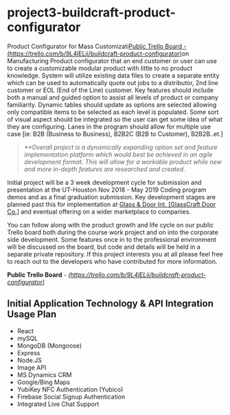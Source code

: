 ﻿# project3-buildcraft-product-configuratorProduct Configurator for Mass Customizati[Public Trello Board - (https://trello.com/b/9L4lELii/buildcraft-product-configurator)](https://trello.com/b/9L4lELii/buildcraft-product-configurator)on Manufacturing  Product configurator that an end customer or user can use to create a customizable modular product with little to no product knowledge. System will utilize existing data files to create a separate entity which can be used to automatically quote out jobs to a distributor, 2nd line customer or EOL (End of the Line) customer. Key features should include both a manual and guided option to assist all levels of product or company familiarity. Dynamic tables should update as options are selected allowing only compatible items to be selected as each level is populated. Some sort of visual aspect should be integrated so the user can get some idea of what they are configuring. Lanes in the program should allow for multiple use case [ie: B2B (Business to Business), B2B2C (B2B to Customer), B2B2B..et.]  > _**Overall project is a dynamically expanding option set and feature implementation platform which would best be achieved in an agile development format. This will allow for a workable product while new and more in-depth features are researched and created._ Initial project will be a 3 week development cycle for submission and presentation at the UT-Houston Nov 2018 - May 2019 Coding program demos and as a final graduation submission. Key development stages are planned past this for implementation at  [Glass & Door Int. [GlassCraft Door Co.]](https://www.glasscraft.com) and eventual offering on a wider marketplace to companies.You can follow along with the product growth and life cycle on our public Trello board both during the course work project and on into the corporate side development. Some features once in to the professional environment will be discussed on the board, but code and details will be held in a separate private repository. If this project interests you at all please feel free to reach out to the developers who have contributed for more information.**Public Trello Board** - _[(https://trello.com/b/9L4lELii/buildcraft-product-configurator)](https://trello.com/b/9L4lELii/buildcraft-product-configurator)_## Initial Application Technology & API Integration Usage Plan- React     - mySQL - MongoDB (Mongoose) - Express - Node.JS - Image API - MS Dynamics CRM - Google/Bing Maps- YubiKey NFC Authentication (Yubico)- Firebase Social Signup Authentication- Integrated Live Chat Support
